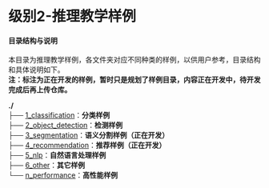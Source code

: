 # 级别2-推理教学样例

#### 目录结构与说明

本目录为推理教学样例，各文件夹对应不同种类的样例，以供用户参考，目录结构和具体说明如下。   
**注：标注为正在开发的样例，暂时只是规划了样例目录，内容正在开发中，待开发完成后再上传仓库。**

**./**   
├── [1_classification](./1_classification)：**分类样例**    
├── [2_object_detection](./2_object_detection)：**检测样例**     
├── [3_segmentation](./3_segmentation)：**语义分割样例（正在开发）**   
├── [4_recommendation](./4_recommendation)：**推荐样例（正在开发）**   
├── [5_nlp](./5_nlp)：**自然语言处理样例**   
├── [6_other](./6_other)：**其它样例**     
└── [n_performance](./n_performance)：**高性能样例**    


